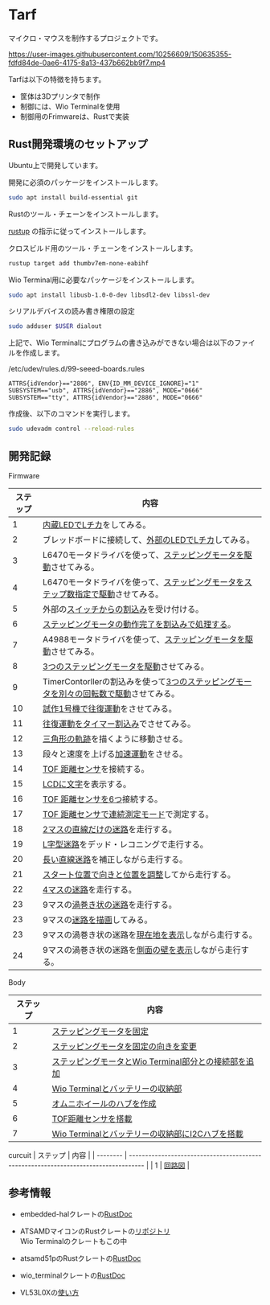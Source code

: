 # Tarf

マイクロ・マウスを制作するプロジェクトです。

https://user-images.githubusercontent.com/10256609/150635355-fdfd84de-0ae6-4175-8a13-437b662bb9f7.mp4

Tarfは以下の特徴を持ちます。

* 筐体は3Dプリンタで制作
* 制御には、Wio Terminalを使用
* 制御用のFrimwareは、Rustで実装

## Rust開発環境のセットアップ

Ubuntu上で開発しています。

開発に必須のパッケージをインストールします。

```bash
sudo apt install build-essential git
```

Rustのツール・チェーンをインストールします。

[rustup](https://rustup.rs/) の指示に従ってインストールします。


クロスビルド用のツール・チェーンをインストールします。

```bash
rustup target add thumbv7em-none-eabihf
```

Wio Terminal用に必要なパッケージをインストールします。

```bash
sudo apt install libusb-1.0-0-dev libsdl2-dev libssl-dev
```

シリアルデバイスの読み書き権限の設定

```bash
sudo adduser $USER dialout
```

上記で、Wio Terminalにプログラムの書き込みができない場合は以下のファイルを作成します。

/etc/udev/rules.d/99-seeed-boards.rules
```
ATTRS{idVendor}=="2886", ENV{ID_MM_DEVICE_IGNORE}="1"
SUBSYSTEM=="usb", ATTRS{idVendor}=="2886", MODE="0666"
SUBSYSTEM=="tty", ATTRS{idVendor}=="2886", MODE="0666"
```

作成後、以下のコマンドを実行します。

```bash
sudo udevadm control --reload-rules
```

## 開発記録

Firmware

| ステップ | 内容                                                                                |
| -------- | ----------------------------------------------------------------------------------- |
| 1        | [内蔵LEDでLチカ](./firmware/l-chika)をしてみる。                                    |
| 2        | ブレッドボードに接続して、[外部のLEDでLチカ](./firmware/l-chika-external)してみる。 | 
| 3        | L6470モータドライバを使って、[ステッピングモータを駆動](./firmware/stepper-motor)させてみる。|
| 4        | L6470モータドライバを使って、[ステッピングモータをステップ数指定で駆動](./firmware/stepper-motor-count)させてみる。|
| 5        | 外部の[スイッチからの割込み](./firmware/interrupt-external)を受け付ける。           |
| 6        | [ステッピングモータの動作完了を割込みで処理する](./firmware/stepper-motor-interrupt)。 |
| 7        | A4988モータドライバを使って、[ステッピングモータを駆動](./firmware/stepper-motor-a4988)させてみる。 |
| 8        | [3つのステッピングモータを駆動](./firmware/stepper-motor-a4988-3motor)させてみる。 |
| 9        | TimerContorllerの割込みを使って[3つのステッピングモータを別々の回転数で駆動](./firmware/stepper-motor-a4988-timer)させてみる。 |
| 10       | [試作1号機で往復運動](./firmware/reciprocating-motion)をさせてみる。                |
| 11       | [往復運動をタイマー割込み](./firmware/reciprocating-timer)でさせてみる。            |
| 12       | [三角形の軌跡](./firmware/triangle-motion)を描くように移動させる。                  |
| 13       | 段々と速度を上げる[加速運動](./firmware/accelaration)をさせる。                     |
| 14       | [TOF 距離センサ](./firmware/tof-sensor/)を接続する。                                |
| 15       | [LCDに文字](./firmware/lcd-display/)を表示する。                                    |
| 16       | [TOF 距離センサを6つ](./firmware/tof-sensor-hub-6/)接続する。                       |
| 17       | [TOF 距離センサで連続測定モード](./firmware/tof-sensor-interrupt/)で測定する。      |
| 18       | [2マスの直線だけの迷路](./firmware/straight-line-maze/)を走行する。                 |
| 19       | [L字型迷路](./firmware/l-shaped-maze/)をデッド・レコニングで走行する。              |
| 20       | [長い直線迷路](./firmware/long-straight-maze/)を補正しながら走行する。              |
| 21       | [スタート位置で向きと位置を調整](./firmware/adjust-position/)してから走行する。     |
| 22       | [4マスの迷路](./firmware/quad-cell-maze/)を走行する。                               |
| 23       | 9マスの[渦巻き状の迷路](./firmware/spiral-maze/)を走行する。                        |
| 23       | 9マスの[迷路を描画](./firmware/map-display/)してみる。                              |
| 23       | 9マスの渦巻き状の迷路を[現在地を表示](./firmware/current-pose/)しながら走行する。   |
| 24       | 9マスの渦巻き状の迷路を[側面の壁を表示](./firmware/wall-state/)しながら走行する。   |

Body

| ステップ | 内容                                                                                |
| -------- | ----------------------------------------------------------------------------------- |
| 1        | [ステッピングモータを固定](./cad/core1_3_motor)                                     |
| 2        | [ステッピングモータを固定の向きを変更](./cad/core1_3_motor2)                        |
| 3        | [ステッピングモータとWio Terminal部分との接続部を追加](./cad/core1_3_motor3)        |
| 4        | [Wio Terminalとバッテリーの収納部](./cad/core2)                                     |
| 5        | [オムニホイールのハブを作成](./cad/wheel_hub)                                       |
| 6        | [TOF距離センサを搭載](./cad/core1_motor_sensor_4)                                   |
| 7        | [Wio Terminalとバッテリーの収納部にI2Cハブを搭載](./cad/core2_3)                    |


curcuit
| ステップ | 内容                                                                                |
| -------- | ----------------------------------------------------------------------------------- |
| 1 | [回路図](./circuit/universal_board_both.svg)  |

## 参考情報

* embedded-halクレートの[RustDoc](https://docs.rs/embedded-hal/0.2.6/embedded_hal/)
* ATSAMDマイコンのRustクレートの[リポジトリ](https://github.com/atsamd-rs/atsamd)  
  Wio Terminalのクレートもこの中
* atsamd51pのRustクレートの[RustDoc](https://docs.rs/atsamd51p/0.9.0/atsamd51p/)
* wio_terminalクレートの[RustDoc](https://docs.rs/wio_terminal/0.3.0/wio_terminal/)

* VL53L0Xの[使い方](./docs/VL53L0X.md)
